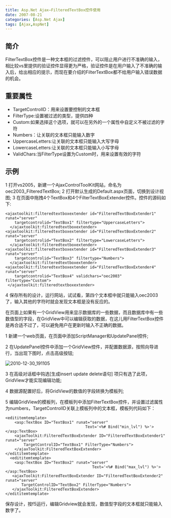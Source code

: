```yaml
---
title: Asp.Net Ajax—FilteredTextBox控件使用
date: 2007-08-21
categories: [Asp.Net Ajax]
tags: [Ajax,AspNet]
---
```


## 简介

FilterTextBox控件是一种文本框的过滤控件，可以阻止用户进行不准确的输入，相比较vs里提供的验证控件显得更为严格，验证控件是在用户输入了不准确的输入后，给出相应的提示，而现在要介绍的FilterTextBox都不给用户输入错误数据的机会。
<!--more-->

## 重要属性

* TargetControlID：用来设置要控制的文本框 
* FilterType:设置被过滤的类型，提供四种 
* Custom:如果选择这个选项，就可以在另外的一个属性中自定义不被过滤的字符 
* Numbers：让关联的文本框只能输入数字
* UppercaseLetters:让关联的文本框只能输入大写字母
* LowercaseLetters:让关联的文本框只能输入小写字母
* ValidChars:当FilterType设置为Custom时，用来设置有效的字符

## 示例

1 打开vs2005，新建一个AjaxControlToolKit网站，命名为oec2003_FilteredTextBox;
2 打开默认生成的Default.aspx页面，切换到设计视图;
3 在页面中拖拽4个TextBox和4个FilterTextBoxExtender控件。控件的源码如下:

```
<ajaxtoolkit:filteredtextboxextender id="FilteredTextBoxExtender1" runat="server"
    targetcontrolid="TextBox1" filtertype="UppercaseLetters">
  </ajaxtoolkit:filteredtextboxextender>
<ajaxtoolkit:filteredtextboxextender id="FilteredTextBoxExtender2" runat="server"
    targetcontrolid="TextBox2" filtertype="LowercaseLetters">
  </ajaxtoolkit:filteredtextboxextender>
<ajaxtoolkit:filteredtextboxextender id="FilteredTextBoxExtender3" runat="server"
    targetcontrolid="TextBox3" filtertype="Numbers">
  </ajaxtoolkit:filteredtextboxextender>
<ajaxtoolkit:filteredtextboxextender id="FilteredTextBoxExtender4" runat="server"
    targetcontrolid="TextBox4" validchars="oec2003" filtertype="Custom">
 </ajaxtoolkit:filteredtextboxextender>
 ```
 
4 保存所有的设计，运行网站，试试看，第四个文本框中就只能输入oec2003了，输入其他的字符时就会发现文本框是没有反应的。

在页面上如果有一个GridView用来显示数据库的一些数据，而且数据库中有一些数值型的字段，在GridView中可以编辑获取的数据，在这儿用FilterTextBox控件是再合适不过了，可以避免用户在更新时输入不正确的数据。

1 新建一个web页面，在页面中添加ScriptManager和UpdatePanel控件;

2 在UpdatePanel控件中添加一个GridView控件，并配置数据源，按照向导进行，当出现下图时，点击高级按钮;

![2010-12-30_191105](http://oec2003.qiniudn.com/2010-12-30_191105.gif)

3 在高级对话框中钩选[生成insert update delete语句] 项只有选了此项，GridView才能实现编辑功能;

4 数据源配置好后，将GridView的数值的字段转换为模板列;

5 编辑GridView的模板列，在模板列中添加FilterTextBox控件，并设置过滤属性为numbers，TargetControlID关联上模板列中的文本框，模板列代码如下：

```
<edititemtemplate>
    <asp:TextBox ID="TextBox1" runat="server" 
                                   Text='<%# Bind("min_lvl") %>'></asp:TextBox>
    <ajaxToolkit:FilteredTextBoxExtender ID="FilteredTextBoxExtender1" runat="server"
        TargetControlID="TextBox1" FilterType="Numbers">
    </ajaxToolkit:FilteredTextBoxExtender>
</edititemtemplate>
  <edititemtemplate>
    <asp:TextBox ID="TextBox2" runat="server" 
                                      Text='<%# Bind("max_lvl") %>'></asp:TextBox>
   <ajaxToolkit:FilteredTextBoxExtender ID="FilteredTextBoxExtender2" runat="server"
       TargetControlID="TextBox2" FilterType="Numbers">
   </ajaxToolkit:FilteredTextBoxExtender>
</edititemtemplate>
```

保存设计，按f5运行，编辑Gridview就会发现，数值型字段的文本框就只能输入数字了。

